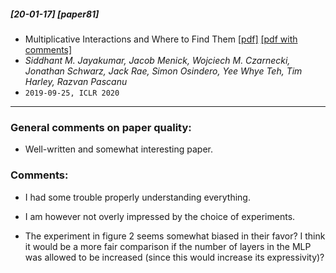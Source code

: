##### [20-01-17] [paper81]
- Multiplicative Interactions and Where to Find Them [[pdf]](https://openreview.net/forum?id=rylnK6VtDH) [[pdf with comments]](https://github.com/fregu856/papers/blob/master/commented_pdfs/Multiplicative%20Interactions%20and%20Where%20to%20Find%20Them.pdf)
- *Siddhant M. Jayakumar, Jacob Menick, Wojciech M. Czarnecki, Jonathan Schwarz, Jack Rae, Simon Osindero, Yee Whye Teh, Tim Harley, Razvan Pascanu*
- `2019-09-25, ICLR 2020`

****

### General comments on paper quality:
- Well-written and somewhat interesting paper.

### Comments:
- I had some trouble properly understanding everything.

- I am however not overly impressed by the choice of experiments. 

- The experiment in figure 2 seems somewhat biased in their favor? I think it would be a more fair comparison if the number of layers in the MLP was allowed to be increased (since this would increase its expressivity)?
